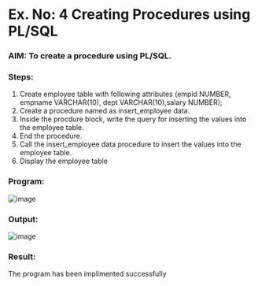 # Ex. No: 4 Creating Procedures using PL/SQL

### AIM: To create a procedure using PL/SQL.

### Steps:
1. Create employee table with following attributes (empid NUMBER, empname VARCHAR(10), dept VARCHAR(10),salary NUMBER);
2. Create a procedure named as insert_employee data.
3. Inside the procdure block, write the query for inserting the values into the employee table.
4. End the procedure.
5. Call the insert_employee data procedure to insert the values into the employee table.
6. Display the employee table

### Program:

![image](https://github.com/POKALAGURAVAIAH8121/Ex-No-4-Creating-Procedures-using-PL-SQL/assets/128034765/8a4a891f-f8e7-418c-9c4c-3ebbf0f12695)



### Output:

![image](https://github.com/POKALAGURAVAIAH8121/Ex-No-4-Creating-Procedures-using-PL-SQL/assets/128034765/2118fd56-bf4c-4bfa-84eb-11445a538343)


### Result:

The program has been implimented successfully 
